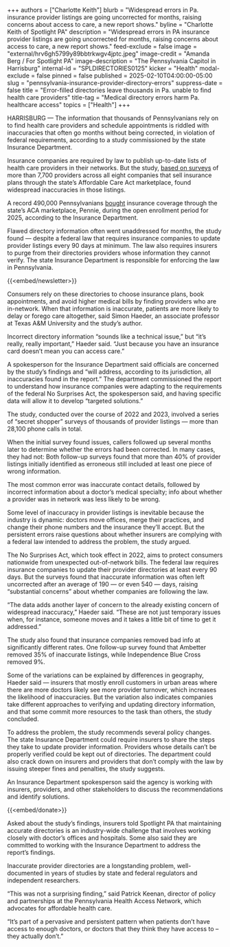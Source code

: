 +++
authors = ["Charlotte Keith"]
blurb = "Widespread errors in Pa. insurance provider listings are going uncorrected for months, raising concerns about access to care, a new report shows."
byline = "Charlotte Keith of Spotlight PA"
description = "Widespread errors in PA insurance provider listings are going uncorrected for months, raising concerns about access to care, a new report shows."
feed-exclude = false
image = "external/hrv6gh5799y89bbtrkwgv4jptc.jpeg"
image-credit = "Amanda Berg / For Spotlight PA"
image-description = "The Pennsylvania Capitol in Harrisburg"
internal-id = "SPLDIRECTORIES0125"
kicker = "Health"
modal-exclude = false
pinned = false
published = 2025-02-10T04:00:00-05:00
slug = "pennsylvania-insurance-provider-directory-errors"
suppress-date = false
title = "Error-filled directories leave thousands in Pa. unable to find health care providers"
title-tag = "Medical directory errors harm Pa. healthcare access"
topics = ["Health"]
+++

HARRISBURG — The information that thousands of Pennsylvanians rely on to find health care providers and schedule appointments is riddled with inaccuracies that often go months without being corrected, in violation of federal requirements, according to a study commissioned by the state Insurance Department.

Insurance companies are required by law to publish up-to-date lists of health care providers in their networks. But the study, <a href="https://www.pa.gov/content/dam/copapwp-pagov/en/insurance/documents/public-hearings-outreach-spcl-proj/network-adequacy/provider-directory-inaccuracies-report-extended.pdf">based on surveys</a> of more than 7,700 providers across all eight companies that sell insurance plans through the state’s Affordable Care Act marketplace, found widespread inaccuracies in those listings.

A record 490,000 Pennsylvanians <a href="https://agency.pennie.com/pid-pennie-remind-pennsylvanians-to-explore-health-coverage-options-before-the-january-15-open-enrollment-deadline-2/">bought</a> insurance coverage through the state’s ACA marketplace, Pennie, during the open enrollment period for 2025, according to the Insurance Department.

Flawed directory information often went unaddressed for months, the study found — despite a federal law that requires insurance companies to update provider listings every 90 days at minimum. The law also requires insurers to purge from their directories providers whose information they cannot verify. The state Insurance Department is responsible for enforcing the law in Pennsylvania.

{{<embed/newsletter>}}

Consumers rely on these directories to choose insurance plans, book appointments, and avoid higher medical bills by finding providers who are in-network. When that information is inaccurate, patients are more likely to delay or forego care altogether, said Simon Haeder, an associate professor at Texas A&amp;M University and the study’s author.

Incorrect directory information “sounds like a technical issue,” but “it’s really, really important,” Haeder said. “Just because you have an insurance card doesn’t mean you can access care.”

A spokesperson for the Insurance Department said officials are concerned by the study’s findings and “will address, according to its jurisdiction, all inaccuracies found in the report.” The department commissioned the report to understand how insurance companies were adapting to the requirements of the federal No Surprises Act, the spokesperson said, and having specific data will allow it to develop “targeted solutions.”

The study, conducted over the course of 2022 and 2023, involved a series of “secret shopper” surveys of thousands of provider listings&nbsp;— more than 28,100 phone calls in total.

When the initial survey found issues, callers followed up several months later to determine whether the errors had been corrected. In many cases, they had not: Both follow-up surveys found that more than 40% of provider listings initially identified as erroneous still included at least one piece of wrong information.

The most common error was inaccurate contact details, followed by incorrect information about a doctor’s medical specialty; info about whether a provider was in network was less likely to be wrong.

Some level of inaccuracy in provider listings is inevitable because the industry is dynamic: doctors move offices, merge their practices, and change their phone numbers and the insurance they’ll accept. But the persistent errors raise questions about whether insurers are complying with a federal law intended to address the problem, the study argued.

The No Surprises Act, which took effect in 2022, aims to protect consumers nationwide from unexpected out-of-network bills. The federal law requires insurance companies to update their provider directories at least every 90 days. But the surveys found that inaccurate information was often left uncorrected after an average of 190 — or even 540 — days, raising “substantial concerns” about whether companies are following the law.

“The data adds another layer of concern to the already existing concern of widespread inaccuracy,” Haeder said. “These are not just temporary issues when, for instance, someone moves and it takes a little bit of time to get it addressed.”

The study also found that insurance companies removed bad info at significantly different rates. One follow-up survey found that Ambetter removed 35% of inaccurate listings, while Independence Blue Cross removed 9%.

Some of the variations can be explained by differences in geography, Haeder said — insurers that mostly enroll customers in urban areas where there are more doctors likely see more provider turnover, which increases the likelihood of inaccuracies. But the variation also indicates companies take different approaches to verifying and updating directory information, and that some commit more resources to the task than others, the study concluded.

To address the problem, the study recommends several policy changes. The state Insurance Department could require insurers to share the steps they take to update provider information. Providers whose details can’t be properly verified could be kept out of directories. The department could also crack down on insurers and providers that don’t comply with the law by issuing steeper fines and penalties, the study suggests.

An Insurance Department spokesperson said the agency is working with insurers, providers, and other stakeholders to discuss the recommendations and identify solutions.

{{<embed/donate>}}

Asked about the study’s findings, insurers told Spotlight PA that maintaining accurate directories is an industry-wide challenge that involves working closely with doctor’s offices and hospitals. Some also said they are committed to working with the Insurance Department to address the report’s findings.

Inaccurate provider directories are a longstanding problem, well-documented in years of studies by state and federal regulators and independent researchers.

“This was not a surprising finding,” said Patrick Keenan, director of policy and partnerships at the Pennsylvania Health Access Network, which advocates for affordable health care.

“It’s part of a pervasive and persistent pattern when patients don’t have access to enough doctors, or doctors that they think they have access to – they actually don’t.”


